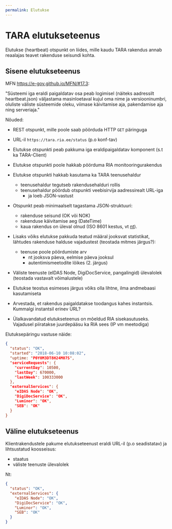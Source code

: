 ```yaml
---
permalink: Elutukse
---
```


# TARA elutukseteenus

Elutukse (heartbeat) otspunkt on liides, mille kaudu TARA rakendus annab reaalajas teavet rakenduse seisundi kohta.

## Sisene elutukseteenus

MFN https://e-gov.github.io/MFN/#17.3:

"Süsteemi iga eraldi paigaldatav osa peab logimisel (näiteks aadressilt heartbeat.json) väljastama masinloetaval kujul oma nime ja versiooninumbri, oluliste väliste süsteemide oleku, viimase käivitamise aja, pakendamise aja ning serveriaja."

Nõuded:

- REST otspunkt, mille poole saab pöörduda HTTP `GET` päringuga
- URL-il `https://tara.ria.ee/status` (p.o konf-tav)
- Elutukse otspunkti peab pakkuma iga eraldipaigaldatav komponent (s.t ka TARA-Client)
- Elutukse otspunkti poole hakkab pöörduma RIA monitooringurakendus
- Elutukse otspunkti hakkab kasutama ka TARA teenusehaldur
  - teenusehaldur tegutseb rakendusehalduri rollis
  - teenusehaldur pöördub otspunkti veebisirvija aadressirealt URL-iga
    - ja loeb JSON-vastust

- Otspunkt peab minimaalselt tagastama JSON-struktuuri:
  - rakenduse seisund (OK või NOK)
  - rakenduse käivitamise aeg (DateTime)
  - kaua rakendus on üleval olnud (ISO 8601 kestus, vt [nt](https://www.digi.com/resources/documentation/digidocs/90001437-13/reference/r_iso_8601_duration_format.htm)).
- Lisaks võiks elutukse pakkuda teatud määral jooksvat statistikat, lähtudes rakenduse halduse vajadustest (teostada mitmes järgus?):
  - teenuse poole pöördumiste arv
    - nt jooksva päeva, eelmise päeva jooksul
    - autentimismeetodite lõikes (2. järgus)
- Väliste teenuste (eIDAS Node, DigiDocService, pangalingid) ülevalolek (teostada vastavalt võimalustele)
- Elutukse teostus esimeses järgus võiks olla lihtne, ilma andmebaasi kasutamiseta
- Arvestada, et rakendus paigaldatakse toodangus kahes instantsis. Kummalgi instantsil erinev URL?
- Ülalkavandatud elutukseteenus on mõeldud RIA sisekasutuseks. Vajadusel piiratakse juurdepääsu ka RIA sees (IP vm meetodiga)

Elutuksepäringu vastuse näide:

```json
{
  "status": "OK",
  "started": "2018-06-10 10:08:02",
  "uptime: "P0Y0M3DT8H24M07S",
  "serviceRequests": {
    "currentDay": 10500,
    "lastDay": 670000,
    "lastWeek": 100333000
  },
  "externalServices": {
    "eIDAS Node": "OK",
    "DigiDocService": "OK",
    "Luminor": "OK",
    "SEB": "OK"
  }
}
```

## Väline elutukseteenus

Klientrakendustele pakume elutukseteenust eraldi URL-il (p.o seadistatav) ja lihtsustatud koosseisus:
- staatus
- väliste teenuste ülevalolek

Nt:

```json
{
  "status": "OK",
  "externalServices": {
    "eIDAS Node": "OK",
    "DigiDocService": "OK",
    "Luminor": "OK",
    "SEB": "OK"
  }
}
```

